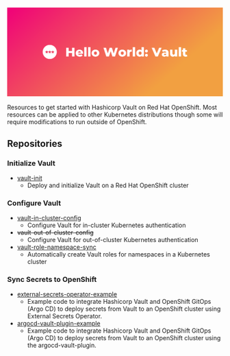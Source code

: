 ![Hello OpenShift: Vault](https://raw.githubusercontent.com/hello-openshift-vault/.github/main/profile/cover.png)

Resources to get started with Hashicorp Vault on Red Hat OpenShift. Most resources can be applied to other Kubernetes distributions though some will require modifications to run outside of OpenShift.

## Repositories

### Initialize Vault

- [vault-init]
	- Deploy and initialize Vault on a Red Hat OpenShift cluster

### Configure Vault

- [vault-in-cluster-config]
	- Configure Vault for in-cluster Kubernetes authentication
- <s>vault-out-of-cluster-config</s>
	- Configure Vault for out-of-cluster Kubernetes authentication
- [vault-role-namespace-sync]
	- Automatically create Vault roles for namespaces in a Kubernetes cluster

### Sync Secrets to OpenShift

- [external-secrets-operator-example]
	- Example code to integrate Hashicorp Vault and OpenShift GitOps (Argo CD) to deploy secrets from Vault to an OpenShift cluster using External Secrets Operator.
- [argocd-vault-plugin-example]
	- Example code to integrate Hashicorp Vault and OpenShift GitOps (Argo CD) to deploy secrets from Vault to an OpenShift cluster using the argocd-vault-plugin.

[argocd-vault-plugin-example]: https://github.com/hello-openshift-vault/argo-vault-plugin-example
[external-secrets-operator-example]: https://github.com/hello-openshift-vault/external-secrets-operator-example
[vault-in-cluster-config]: https://github.com/hello-openshift-vault/vault-in-cluster-config
[vault-init]: https://github.com/hello-openshift-vault/vault-init
[vault-role-namespace-sync]: https://github.com/hello-openshift-vault/vault-role-namespace-sync

